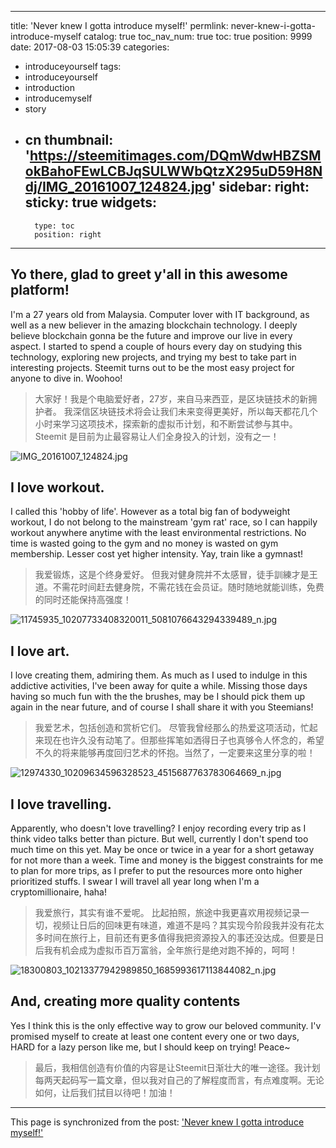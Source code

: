 
---
title: 'Never knew I gotta introduce myself!'
permlink: never-knew-i-gotta-introduce-myself
catalog: true
toc_nav_num: true
toc: true
position: 9999
date: 2017-08-03 15:05:39
categories:
- introduceyourself
tags:
- introduceyourself
- introduction
- introducemyself
- story
- cn
thumbnail: 'https://steemitimages.com/DQmWdwHBZSMokBahoFEwLCBJqSULWWbQtzX295uD59H8Ndj/IMG_20161007_124824.jpg'
sidebar:
    right:
        sticky: true
widgets:
    -
        type: toc
        position: right
---


## Yo there,  glad to greet y'all in this awesome platform!
I'm a 27 years old from Malaysia. Computer lover with IT background, as well as a new believer in the amazing blockchain technology. 
I deeply believe blockchain gonna be the future and improve our live in every aspect. I started to spend a couple of hours every day on studying this technology, exploring  new projects, and trying my best to take part in interesting projects. Steemit turns out to be the most easy project for anyone to dive in. Woohoo!

> 大家好！我是个电脑爱好者，27岁，来自马来西亚，是区块链技术的新拥护者。 我深信区块链技术将会让我们未来变得更美好，所以每天都花几个小时来学习这项技术，探索新的虚拟币计划，和不断尝试参与其中。Steemit 是目前为止最容易让人们全身投入的计划，没有之一！

![IMG_20161007_124824.jpg](https://steemitimages.com/DQmWdwHBZSMokBahoFEwLCBJqSULWWbQtzX295uD59H8Ndj/IMG_20161007_124824.jpg)



## I love workout.
I called this 'hobby of life'. However as a total big fan of bodyweight workout, I do not belong to the mainstream 'gym rat' race, so I can happily workout anywhere anytime with the least environmental restrictions. No time is wasted going to the gym and no money is wasted on gym membership. Lesser cost yet higher intensity. Yay, train like a gymnast!
> 我爱锻炼，这是个终身爱好。 但我对健身院并不太感冒，徒手訓練才是王道。不需花时间赶去健身院，不需花钱在会员证。随时随地就能训练，免费的同时还能保持高强度！

![11745935_10207733408320011_5081076643294339489_n.jpg](https://steemitimages.com/DQmafNC9VgcpYHoi2HD4bZxKLQeGpgsLMW3SybJWh5W91mv/11745935_10207733408320011_5081076643294339489_n.jpg)



## I love art.
I love creating them, admiring them. As much as I used to indulge in this addictive activities, I've been away for quite a while. Missing those days having so much fun with the the brushes, may be I should pick them up again in the near future, and of course I shall share it with you Steemians!
> 我爱艺术，包括创造和赏析它们。 尽管我曾经那么的热爱这项活动，忙起来现在也许久没有动笔了。但那些挥笔如洒得日子也真够令人怀念的，希望不久的将来能够再度回归艺术的怀抱。当然了，一定要来这里分享的啦！

![12974330_10209634596328523_4515687763783064669_n.jpg](https://steemitimages.com/DQmYTzJJGGSfzrujX3g7kRboxU49MeznCRMQJackkG6Avg5/12974330_10209634596328523_4515687763783064669_n.jpg)

## I love travelling.
Apparently, who doesn't love travelling? I enjoy recording every trip as I think video talks better than picture. But well, currently I don't spend too much time on this yet. May be once or twice in a year for a short getaway for not more than a week. Time and money is the biggest constraints for me to plan for more trips, as I prefer to put the resources more onto higher prioritized stuffs. I swear I will travel all year long when I'm a cryptomillionaire, haha!
> 我爱旅行，其实有谁不爱呢。 比起拍照，旅途中我更喜欢用视频记录一切，视频让日后的回味更有味道，难道不是吗？其实现今阶段我并没有花太多时间在旅行上，目前还有更多值得我把资源投入的事还没达成。但要是日后我有机会成为虚拟币百万富翁，全年旅行是绝对跑不掉的，呵呵！

![18300803_10213377942989850_1685993617113844082_n.jpg](https://steemitimages.com/DQmb8Er4LgYK6AfCFnPX4o3Tk5hj1XxNWx85rqfyJDaZef7/18300803_10213377942989850_1685993617113844082_n.jpg)

## And, creating more quality contents
Yes I think this is the only effective way to grow our beloved community. I'v promised myself to create at least one content every one or two days, HARD for a lazy person like me, but I should keep on trying! Peace~
> 最后，我相信创造有价值的内容是让Steemit日渐壮大的唯一途径。我计划每两天起码写一篇文章，但以我对自己的了解程度而言，有点难度啊。无论如何，让后我们拭目以待吧！加油！

- - -

This page is synchronized from the post: ['Never knew I gotta introduce myself!'](https://steemit.com/@fr3eze/never-knew-i-gotta-introduce-myself)

